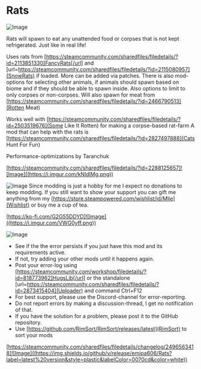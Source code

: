 # Rats

![Image](https://i.imgur.com/iCj5o7O.png)

Rats will spawn to eat any unattended food or corpses that is not kept refrigerated.
Just like in real life!

Uses rats from [https://steamcommunity.com/sharedfiles/filedetails/?id=2113851330]FancyRats[/url] and [url=https://steamcommunity.com/sharedfiles/filedetails/?id=2115080957](SnowRats) if loaded.
More can be added via patches.
There is also mod-options for selecting other animals, if animals should spawn based on biome and if they should be able to spawn inside. Also options to limit to only corpses or non-corpses.
Will also spawn for meat from [https://steamcommunity.com/sharedfiles/filedetails/?id=2466790513](Rotten Meat)

Works well with [https://steamcommunity.com/sharedfiles/filedetails/?id=2503519676](Some Like It Rotten) for making a corpse-based rat-farm
A mod that can help with the rats is [https://steamcommunity.com/sharedfiles/filedetails/?id=2827497888](Cats Hunt For Fun)

Performance-optimizations by Taranchuk

[https://steamcommunity.com/sharedfiles/filedetails/?id=2288125657]![Image]((https://i.imgur.com/kNldlMg.png))
	
![Image](https://i.imgur.com/Ds0rBAD.png)
Since modding is just a hobby for me I expect no donations to keep modding. If you still want to show your support you can gift me anything from my [https://store.steampowered.com/wishlist/id/Mlie](Wishlist) or buy me a cup of tea.

[https://ko-fi.com/G2G55DDYD]![Image]((https://i.imgur.com/VWG0yff.png))

![Image](https://i.imgur.com/5xwDG6H.png)


-  See if the the error persists if you just have this mod and its requirements active.
-  If not, try adding your other mods until it happens again.
-  Post your error-log using [https://steamcommunity.com/workshop/filedetails/?id=818773962]HugsLib[/url] or the standalone [url=https://steamcommunity.com/sharedfiles/filedetails/?id=2873415404](Uploader) and command Ctrl+F12
-  For best support, please use the Discord-channel for error-reporting.
-  Do not report errors by making a discussion-thread, I get no notification of that.
-  If you have the solution for a problem, please post it to the GitHub repository.
-  Use [https://github.com/RimSort/RimSort/releases/latest](RimSort) to sort your mods



[https://steamcommunity.com/sharedfiles/filedetails/changelog/2496563418]![Image]((https://img.shields.io/github/v/release/emipa606/Rats?label=latest%20version&style=plastic&labelColor=0070cd&color=white))
